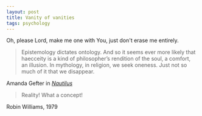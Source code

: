 ```yaml
---
layout: post
title: Vanity of vanities
tags: psychology
--- 
```


Oh, please Lord, make me one with You, just don't erase me entirely.

> Epistemology dictates ontology. And so it seems ever more likely that haecceity is a kind of philosopher’s rendition of the soul, a comfort, an illusion. In mythology, in religion, we seek oneness. Just not so much of it that we disappear.

Amanda Gefter in *[Nautilus]*

> Reality! What a concept!

Robin Williams, 1979

[Nautilus]: http://bit.ly/1jbyWLp